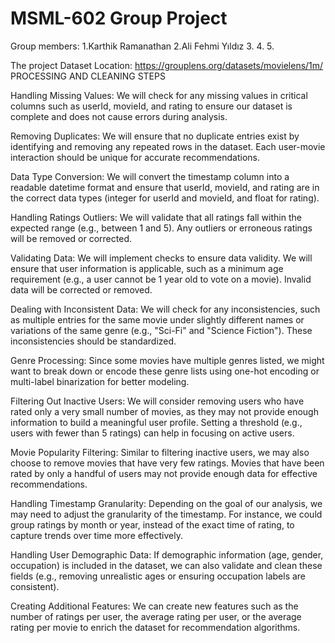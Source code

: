 # MSML-602 Group Project

Group members:
1.Karthik Ramanathan
2.Ali Fehmi Yıldız
3.
4.
5.

The project Dataset Location: https://grouplens.org/datasets/movielens/1m/
PROCESSING AND CLEANING STEPS

Handling Missing Values:
We will check for any missing values in critical columns such as userId, movieId, and rating to ensure our dataset is complete and does not cause errors during analysis.

Removing Duplicates:
We will ensure that no duplicate entries exist by identifying and removing any repeated rows in the dataset. Each user-movie interaction should be unique for accurate recommendations.

Data Type Conversion:
We will convert the timestamp column into a readable datetime format and ensure that userId, movieId, and rating are in the correct data types (integer for userId and movieId, and float for rating).

Handling Ratings Outliers:
We will validate that all ratings fall within the expected range (e.g., between 1 and 5). Any outliers or erroneous ratings will be removed or corrected.

Validating Data:
We will implement checks to ensure data validity. We will ensure that user information is applicable, such as a minimum age requirement (e.g., a user cannot be 1 year old to vote on a movie). Invalid data will be corrected or removed.

Dealing with Inconsistent Data:
We will check for any inconsistencies, such as multiple entries for the same movie under slightly different names or variations of the same genre (e.g., "Sci-Fi" and "Science Fiction"). These inconsistencies should be standardized.

Genre Processing:
Since some movies have multiple genres listed, we might want to break down or encode these genre lists using one-hot encoding or multi-label binarization for better modeling.

Filtering Out Inactive Users:
We will consider removing users who have rated only a very small number of movies, as they may not provide enough information to build a meaningful user profile. Setting a threshold (e.g., users with fewer than 5 ratings) can help in focusing on active users.

Movie Popularity Filtering:
Similar to filtering inactive users, we may also choose to remove movies that have very few ratings. Movies that have been rated by only a handful of users may not provide enough data for effective recommendations.

Handling Timestamp Granularity:
Depending on the goal of our analysis, we may need to adjust the granularity of the timestamp. For instance, we could group ratings by month or year, instead of the exact time of rating, to capture trends over time more effectively.

Handling User Demographic Data:
If demographic information (age, gender, occupation) is included in the dataset, we can also validate and clean these fields (e.g., removing unrealistic ages or ensuring occupation labels are consistent).

Creating Additional Features:
We can create new features such as the number of ratings per user, the average rating per user, or the average rating per movie to enrich the dataset for recommendation algorithms.


